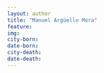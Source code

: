 ```yaml
---
layout: author
title: "Manuel Argüello Mora"
feature: 
img:
city-born: 
date-born: 
city-death: 
date-death:
---
```

